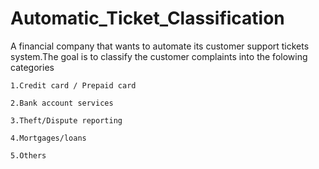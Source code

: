 # Automatic_Ticket_Classification
A financial company that wants to automate its customer support tickets system.The goal is to classify the customer complaints into the folowing categories

    1.Credit card / Prepaid card

    2.Bank account services

    3.Theft/Dispute reporting

    4.Mortgages/loans

    5.Others 
